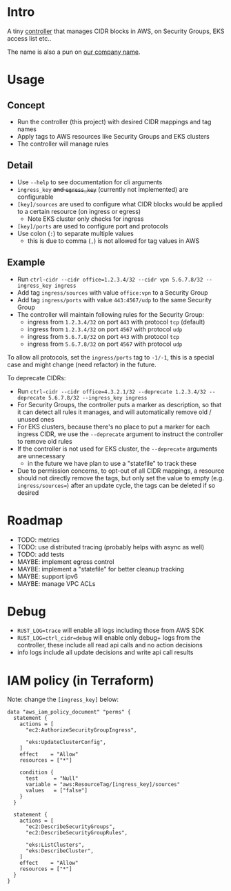 # Intro

A tiny [controller](https://kubernetes.io/docs/concepts/architecture/controller/) that manages CIDR blocks in AWS, on Security Groups, EKS access list etc..

The name is also a pun on [our company name](https://controlant.com/).

# Usage

## Concept

- Run the controller (this project) with desired CIDR mappings and tag names
- Apply tags to AWS resources like Security Groups and EKS clusters
- The controller will manage rules

## Detail

- Use `--help` to see documentation for cli arguments
- `ingress_key` ~~and `egress_key`~~ (currently not implemented) are configurable
- `[key]/sources` are used to configure what CIDR blocks would be applied to a certain resource (on ingress or egress)
  - Note EKS cluster only checks for ingress
- `[key]/ports` are used to configure port and protocols
- Use colon (`:`) to separate multiple values
  - this is due to comma (`,`) is not allowed for tag values in AWS

## Example

- Run `ctrl-cidr --cidr office=1.2.3.4/32 --cidr vpn 5.6.7.8/32 --ingress_key ingress`
- Add tag `ingress/sources` with value `office:vpn` to a Security Group
- Add tag `ingress/ports` with value `443:4567/udp` to the same Security Group
- The controller will maintain following rules for the Security Group:
  - ingress from `1.2.3.4/32` on port `443` with protocol `tcp` (default)
  - ingress from `1.2.3.4/32` on port `4567` with protocol `udp`
  - ingress from `5.6.7.8/32` on port `443` with protocol `tcp`
  - ingress from `5.6.7.8/32` on port `4567` with protocol `udp`

To allow all protocols, set the `ingress/ports` tag to `-1/-1`, this is a special case and might change (need refactor) in the future.

To deprecate CIDRs:

- Run `ctrl-cidr --cidr office=4.3.2.1/32 --deprecate 1.2.3.4/32 --deprecate 5.6.7.8/32 --ingress_key ingress`
- For Security Groups, the controller puts a marker as description, so that it can detect all rules it manages, and will automatically remove old / unused ones
- For EKS clusters, because there's no place to put a marker for each ingress CIDR, we use the `--deprecate` argument to instruct the controller to remove old rules
- If the controller is not used for EKS cluster, the `--deprecate` arguments are unnecessary
  - in the future we have plan to use a "statefile" to track these
- Due to permission concerns, to opt-out of all CIDR mappings, a resource should not directly remove the tags, but only set the value to empty (e.g. `ingress/sources=`) after an update cycle, the tags can be deleted if so desired

# Roadmap

- TODO: metrics
- TODO: use distributed tracing (probably helps with async as well)
- TODO: add tests
- MAYBE: implement egress control
- MAYBE: implement a "statefile" for better cleanup tracking
- MAYBE: support ipv6
- MAYBE: manage VPC ACLs

# Debug

- `RUST_LOG=trace` will enable all logs including those from AWS SDK
- `RUST_LOG=ctrl_cidr=debug` will enable only debug+ logs from the controller, these include all read api calls and no action decisions
- info logs include all update decisions and write api call results

# IAM policy (in Terraform)

Note: change the `[ingress_key]` below:

```hcl
data "aws_iam_policy_document" "perms" {
  statement {
    actions = [
      "ec2:AuthorizeSecurityGroupIngress",

      "eks:UpdateClusterConfig",
    ]
    effect    = "Allow"
    resources = ["*"]

    condition {
      test     = "Null"
      variable = "aws:ResourceTag/[ingress_key]/sources"
      values   = ["false"]
    }
  }

  statement {
    actions = [
      "ec2:DescribeSecurityGroups",
      "ec2:DescribeSecurityGroupRules",

      "eks:ListClusters",
      "eks:DescribeCluster",
    ]
    effect    = "Allow"
    resources = ["*"]
  }
}
```
